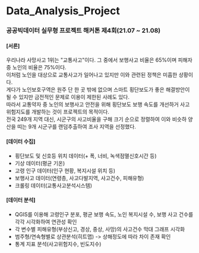 # Data_Analysis_Project
### 공공빅데이터 실무형 프로젝트 해커톤 제4회(21.07 ~ 21.08)

#### [서론]  
우리나라 사망사고 1위는 "교통사고"이다. 그 중에서 보행사고 비율은 65%이며 피해자 중 노인의 비율은 75%이다.  
이처럼 노인을 대상으로 교통사고가 일어나고 있지만 이와 관련된 정책은 미흡한 상황이다.  
게다가 노인보호구역은 원주 단 한 곳 밖에 없으며 스마트 횡단보도가 좋은 해결방안이 될 수 있지만 금전적인 문제로 이용이 제한된 사례도 있다.  
따라서 교통약자 중 노인의 보행사고 안전을 위해 횡단보도 보행 속도를 개선하거 사고위험지도를 개발하는 것이 프로젝트의 목적이다.  
전국 249개 지역 대신, 시군구의 사고비율을 구해 크기 순으로 정렬하여 이와 비슷하 양산을 띠는 9개 시군구를 랜덤추출하여 조사 지역을 선정했다.  

#### [데이터 수집]
- 횡단보도 및 신호등 위치 데이터(+ 폭, 너비, 녹색점멸신호시간 등)
- 기상 데이터(평균 기온)
- 고령 인구 데이터(인구 현황, 복지시설 위치 등)
- 보행사고 데이터(연령층, 사고다발지역, 사고건수, 피해유형)
- 크롤링 데이터(교통사고분석시스템)

#### [데이터 분석]
- QGIS를 이용해 고령인구 분포, 평균 보행 속도, 노인 복지시설 수, 보행 사고 건수를 각각 시각화하여 연관성 확인
- 각 변수별 피해유형(부상신고, 경상, 중상, 사망)의 사고건수 막대 그래프 시각화
- 범주형/연속형별로 상관분석(히트맵) -> 상해정도에 따라 차이 존재 확인
- 통계 지표 분석(사고위험지수, 빈도지수)
